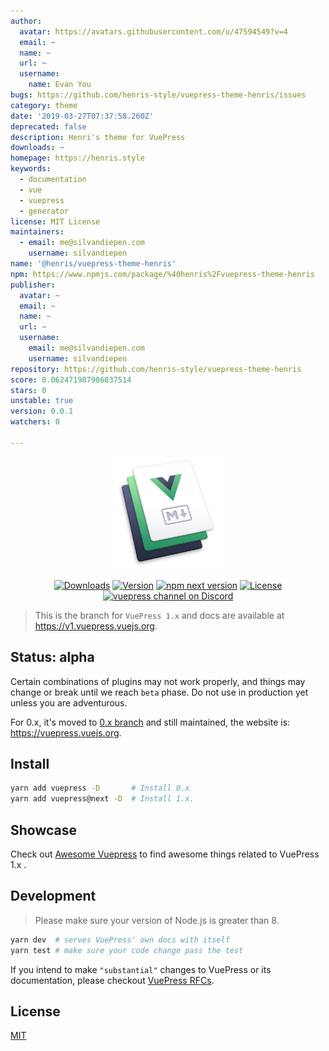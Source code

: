 ```yaml
---
author:
  avatar: https://avatars.githubusercontent.com/u/47594549?v=4
  email: ~
  name: ~
  url: ~
  username:
    name: Evan You
bugs: https://github.com/henris-style/vuepress-theme-henris/issues
category: theme
date: '2019-03-27T07:37:58.260Z'
deprecated: false
description: Henri's theme for VuePress
downloads: ~
homepage: https://henris.style
keywords:
  - documentation
  - vue
  - vuepress
  - generator
license: MIT License
maintainers:
  - email: me@silvandiepen.com
    username: silvandiepen
name: '@henris/vuepress-theme-henris'
npm: https://www.npmjs.com/package/%40henris%2Fvuepress-theme-henris
publisher:
  avatar: ~
  email: ~
  name: ~
  url: ~
  username:
    email: me@silvandiepen.com
    username: silvandiepen
repository: https://github.com/henris-style/vuepress-theme-henris
score: 0.062471987986837514
stars: 0
unstable: true
version: 0.0.1
watchers: 0

---
```


<p align="center">
  <a href="https://vuepress.vuejs.org/" target="_blank">
    <img width="180" src="https://raw.githubusercontent.com/vuejs/vuepress/master/packages/docs/docs/.vuepress/public/hero.png" alt="logo">
  </a>
</p>

<p align="center">
  <a href="https://npmcharts.com/compare/vuepress?minimal=true"><img src="https://img.shields.io/npm/dm/vuepress.svg" alt="Downloads"></a>
  <a href="https://www.npmjs.com/package/vuepress"><img src="https://img.shields.io/npm/v/vuepress.svg" alt="Version"></a>
  <a href="https://www.npmjs.com/package/vuepress"><img src="https://badgen.net/npm/v/vuepress/next" alt="npm next version"></a>
  <a href="https://www.npmjs.com/package/vuepress"><img src="https://img.shields.io/npm/l/vuepress.svg" alt="License"></a>
  <a href="https://discordapp.com/invite/HBherRA"><img src="https://img.shields.io/badge/Discord-join%20chat-738bd7.svg" alt="vuepress channel on Discord"></a>
</p>

> This is the branch for `VuePress 1.x` and docs are available at https://v1.vuepress.vuejs.org.

## Status: alpha

Certain combinations of plugins may not work properly, and things may change or break until we reach `beta` phase. Do not use in production yet unless you are adventurous.

For 0.x, it's moved to [0.x branch](https://github.com/vuejs/vuepress/tree/0.x) and still maintained, the website is: https://vuepress.vuejs.org.

## Install

```bash
yarn add vuepress -D       # Install 0.x
yarn add vuepress@next -D  # Install 1.x.
```

## Showcase

Check out [Awesome Vuepress](https://github.com/ulivz/awesome-vuepress) to find awesome things related to VuePress 1.x .

## Development

> Please make sure your version of Node.js is greater than 8.

``` bash
yarn dev  # serves VuePress' own docs with itself
yarn test # make sure your code change pass the test
```

If you intend to make `"substantial"` changes to VuePress or its documentation, please checkout [VuePress RFCs](./rfcs/README.md).

## License

[MIT](https://github.com/vuejs/vuepress/blob/master/LICENSE)
